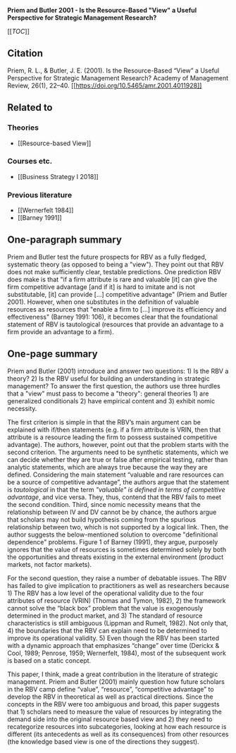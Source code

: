 **Priem and Butler 2001 - Is the Resource-Based "View" a Useful Perspective for Strategic Management Research?**

[[_TOC_]]

## Citation
Priem, R. L., & Butler, J. E. (2001). Is the Resource-Based “View” a Useful Perspective for Strategic Management Research? Academy of Management Review, 26(1), 22–40. [[https://doi.org/10.5465/amr.2001.4011928]]

## Related to

### Theories
* [[Resource-based View]]

### Courses etc.
* [[Business Strategy I 2018]]

### Previous literature
* [[Wernerfelt 1984]]
* [[Barney 1991]]

## One-paragraph summary
Priem and Butler test the future prospects for RBV as a fully fledged, systematic theory (as opposed to being a "view"). They point out that RBV does not make sufficiently clear, testable predictions. One prediction RBV does make is that "if a firm attribute is rare and valuable [it] can give the firm competitive advantage [and if it] is hard to imitate and is not substitutable, [it] can provide [...] competitive advantage" (Priem and Butler 2001). However, when one substitutes in the definition of valuable resources as resources that "enable a firm to [...] improve its efficiency and effectiveness" (Barney 1991: 106), it becomes clear that the foundational statement of RBV is tautological (resources that provide an advantage to a firm provide an advantage to a firm).


## One-page summary
Priem and Butler (2001) introduce and answer two questions: 1) Is the RBV a theory? 2) Is the RBV useful for building an understanding in strategic management? To answer the first question, the authors use three hurdles that a "view" must pass to become a "theory": general theories 1) are generalized conditionals 2) have empirical content and 3) exhibit nomic necessity.  

The first criterion is simple in that the RBV’s main argument can be explained with if/then statements (e.g. if a firm attribute is VRIN, then that attribute is a resource leading the firm to possess sustained competitive advantage). The authors, however, point out that the problem starts with the second criterion. The arguments need to be synthetic statements, which we can decide whether they are true or false after empirical testing, rather than analytic statements, which are always true because the way they are defined. Considering the main statement “valuable and rare resources can be a source of competitive advantage”, the authors argue that the statement is *tautological* in that the term *"valuable" is defined in terms of competitive advantage*, and vice versa. They, thus, contend that the RBV fails to meet the second condition. Third, since nomic necessity means that the relationship between IV and DV cannot be by chance, the authors argue that scholars may not build hypothesis coming from the spurious relationship between two, which is not supported by a logical link. Then, the author suggests the below-mentioned solution to overcome "definitional dependence" problems. Figure 1 of Barney (1991), they argue, purposely ignores that the value of resources is sometimes determined solely by both the opportunities and threats existing in the external environment (product markets, not factor markets).  

For the second question, they raise a number of debatable issues. The RBV has failed to give implication to practitioners as well as researchers because 1) The RBV has a low level of the operational validity due to the four attributes of resource (VRIN) (Thomas and Tymon, 1982), 2) the framework cannot solve the “black box” problem that the value is exogenously determined in the product market, and 3) The standard of resource characteristics is still ambiguous (Lippman and Rumelt, 1982). Not only that, 4) the boundaries that the RBV can explain need to be determined to improve its operational validity. 5) Even though the RBV has been started with a dynamic approach that emphasizes “change” over time (Derickx & Cool, 1989; Penrose, 1959; Wernerfelt, 1984), most of the subsequent work is based on a static concept. 

This paper, I think, made a great contribution in the literature of strategic management. Priem and Butler (2001) mainly question how future scholars in the RBV camp define “value”, “resource”, “competitive advantage” to develop the RBV in theoretical as well as practical directions. Since the concepts in the RBV were too ambiguous and broad, this paper suggests that 1) scholars need to measure the value of resources by integrating the demand side into the original resource based view and 2) they need to recategorize resources into subcategories, looking at how each resource is different (its antecedents as well as its consequences) from other resources (the knowledge based view is one of the directions they suggest).      